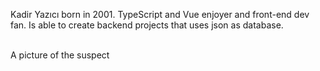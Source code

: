 Kadir Yazıcı born in 2001. TypeScript and Vue enjoyer and front-end dev fan. Is able to create backend projects that uses json as database.

<br>
A picture of the suspect
